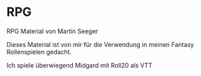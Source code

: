 # RPG

RPG Material von Martin Seeger

Dieses Material ist von mir für die Verwendung in meinen Fantasy Rollenspielen gedacht.

Ich spiele überwiegend Midgard mit Roll20 als VTT
